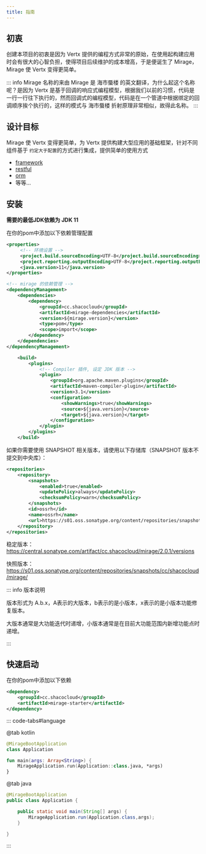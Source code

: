 ```yaml
---
title: 指南
---
```


## 初衷

创建本项目的初衷是因为 Vertx 提供的编程方式非常的原始，在使用起构建应用时会有很大的心智负担，使得项目后续维护的成本增高，于是便诞生了 Mirage，Mirage 使 Vertx 变得更简单。

::: info Mirage 名称的来由
Mirage 是 海市蜃楼 的英文翻译，为什么起这个名称呢？是因为 Vertx 是基于回调的响应式编程模型，根据我们以前的习惯，代码是一行一行往下执行的，然而回调式的编程模型，代码是在一个管道中根据绑定的回调顺序挨个执行的，这样的模式与 海市蜃楼 折射原理非常相似，故得此名称。
:::

## 设计目标

Mirage 使 Vertx 变得更简单，为 Vertx 提供构建大型应用的基础框架，针对不同组件基于 `约定大于配置`的方式进行集成，提供简单的使用方式

* [framework](framework)
* [restful](restful)
* [orm](orm)
* 等等...

## 安装

**需要的最低JDK依赖为 JDK 11**

在你的pom中添加以下依赖管理配置

```xml
<properties>
     <!-- 环境设置 -->
     <project.build.sourceEncoding>UTF-8</project.build.sourceEncoding>
     <project.reporting.outputEncoding>UTF-8</project.reporting.outputEncoding>
     <java.version>11</java.version>
</properties>

<!-- mirage 的依赖管理 -->
<dependencyManagement>
    <dependencies>
        <dependency>
            <groupId>cc.shacocloud</groupId>
            <artifactId>mirage-dependencies</artifactId>
            <version>${mirage.version}</version>
            <type>pom</type>
            <scope>import</scope>
        </dependency>
    </dependencies>
</dependencyManagement>

    <build>
        <plugins>
            <!-- Compiler 插件, 设定 JDK 版本 -->
            <plugin>
                <groupId>org.apache.maven.plugins</groupId>
                <artifactId>maven-compiler-plugin</artifactId>
                <version>3.1</version>
                <configuration>
                    <showWarnings>true</showWarnings>
                    <source>${java.version}</source>
                    <target>${java.version}</target>
                </configuration>
            </plugin>
        </plugins>
    </build>
```

如果你需要使用 SNAPSHOT 相关版本，请使用以下存储库（SNAPSHOT 版本不提交到中央库）：

```xml
<repositories>
    <repository>
        <snapshots>
            <enabled>true</enabled>
            <updatePolicy>always</updatePolicy>
            <checksumPolicy>warn</checksumPolicy>
        </snapshots>
        <id>ossrh</id>
        <name>ossrh</name>
        <url>https://s01.oss.sonatype.org/content/repositories/snapshots/</url>
    </repository>
</repositories>
```

稳定版本：https://central.sonatype.com/artifact/cc.shacocloud/mirage/2.0.1/versions

快照版本：https://s01.oss.sonatype.org/content/repositories/snapshots/cc/shacocloud/mirage/

::: info 版本说明

版本形式为 A.b.x，A表示的大版本，b表示的是小版本，x表示的是小版本功能修复版本。

大版本通常是大功能迭代时递增，小版本通常是在目前大功能范围内新增功能点时递增。

:::

## 快速启动

在你的pom中添加以下依赖

```xml
<dependency>
    <groupId>cc.shacocloud</groupId>
    <artifactId>mirage-starter</artifactId>
</dependency>
```

::: code-tabs#language

@tab kotlin

```kotlin
@MirageBootApplication
class Application

fun main(args: Array<String>) {
    MirageApplication.run(Application::class.java, *args)
}
```

@tab java

```java
@MirageBootApplication
public class Application {

    public static void main(String[] args) {
        MirageApplication.run(Application.class,args);
    }

}
```

::: 
